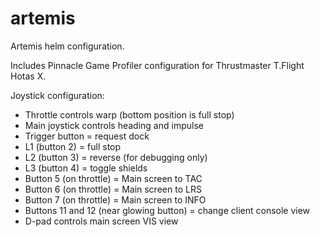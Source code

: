 # artemis
Artemis helm configuration.

Includes Pinnacle Game Profiler configuration for Thrustmaster T.Flight Hotas X.

Joystick configuration:
* Throttle controls warp (bottom position is full stop)
* Main joystick controls heading and impulse
* Trigger button = request dock
* L1 (button 2) = full stop
* L2 (button 3) = reverse (for debugging only)
* L3 (button 4) = toggle shields
* Button 5 (on throttle) = Main screen to TAC
* Button 6 (on throttle) = Main screen to LRS
* Button 7 (on throttle) = Main screen to INFO
* Buttons 11 and 12 (near glowing button) = change client console view
* D-pad controls main screen VIS view
